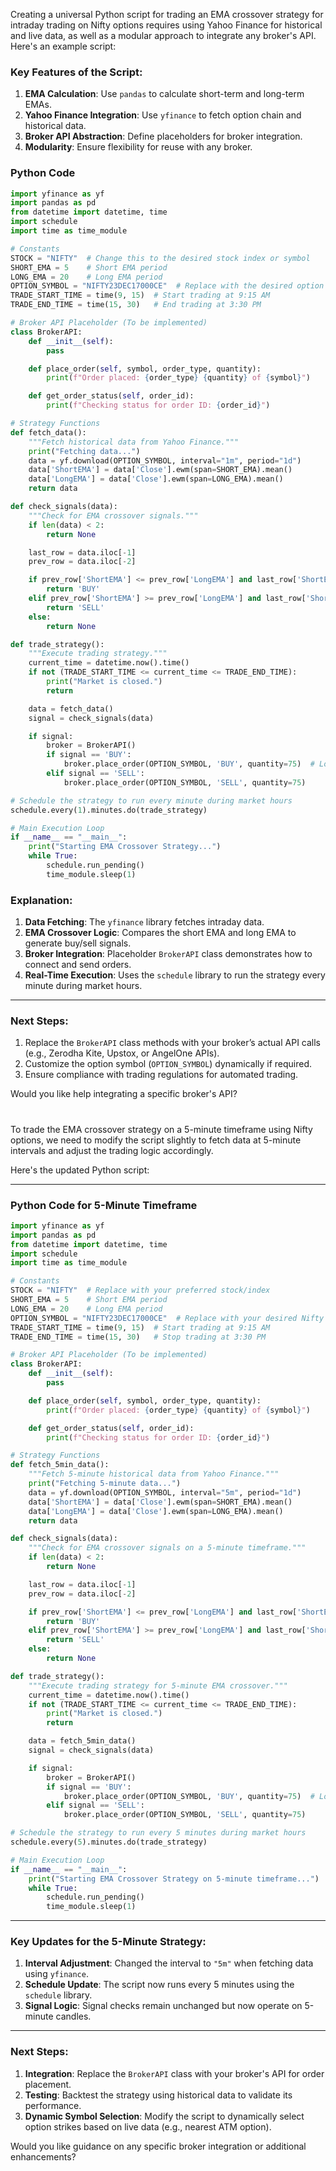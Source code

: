 Creating a universal Python script for trading an EMA crossover strategy for intraday trading on Nifty options requires using Yahoo Finance for historical and live data, as well as a modular approach to integrate any broker's API. Here's an example script:

### Key Features of the Script:
1. **EMA Calculation**: Use `pandas` to calculate short-term and long-term EMAs.
2. **Yahoo Finance Integration**: Use `yfinance` to fetch option chain and historical data.
3. **Broker API Abstraction**: Define placeholders for broker integration.
4. **Modularity**: Ensure flexibility for reuse with any broker.

### **Python Code**

```python
import yfinance as yf
import pandas as pd
from datetime import datetime, time
import schedule
import time as time_module

# Constants
STOCK = "NIFTY"  # Change this to the desired stock index or symbol
SHORT_EMA = 5    # Short EMA period
LONG_EMA = 20    # Long EMA period
OPTION_SYMBOL = "NIFTY23DEC17000CE"  # Replace with the desired option symbol
TRADE_START_TIME = time(9, 15)  # Start trading at 9:15 AM
TRADE_END_TIME = time(15, 30)   # End trading at 3:30 PM

# Broker API Placeholder (To be implemented)
class BrokerAPI:
    def __init__(self):
        pass

    def place_order(self, symbol, order_type, quantity):
        print(f"Order placed: {order_type} {quantity} of {symbol}")

    def get_order_status(self, order_id):
        print(f"Checking status for order ID: {order_id}")

# Strategy Functions
def fetch_data():
    """Fetch historical data from Yahoo Finance."""
    print("Fetching data...")
    data = yf.download(OPTION_SYMBOL, interval="1m", period="1d")
    data['ShortEMA'] = data['Close'].ewm(span=SHORT_EMA).mean()
    data['LongEMA'] = data['Close'].ewm(span=LONG_EMA).mean()
    return data

def check_signals(data):
    """Check for EMA crossover signals."""
    if len(data) < 2:
        return None

    last_row = data.iloc[-1]
    prev_row = data.iloc[-2]

    if prev_row['ShortEMA'] <= prev_row['LongEMA'] and last_row['ShortEMA'] > last_row['LongEMA']:
        return 'BUY'
    elif prev_row['ShortEMA'] >= prev_row['LongEMA'] and last_row['ShortEMA'] < last_row['LongEMA']:
        return 'SELL'
    else:
        return None

def trade_strategy():
    """Execute trading strategy."""
    current_time = datetime.now().time()
    if not (TRADE_START_TIME <= current_time <= TRADE_END_TIME):
        print("Market is closed.")
        return

    data = fetch_data()
    signal = check_signals(data)

    if signal:
        broker = BrokerAPI()
        if signal == 'BUY':
            broker.place_order(OPTION_SYMBOL, 'BUY', quantity=75)  # Lot size for Nifty options
        elif signal == 'SELL':
            broker.place_order(OPTION_SYMBOL, 'SELL', quantity=75)

# Schedule the strategy to run every minute during market hours
schedule.every(1).minutes.do(trade_strategy)

# Main Execution Loop
if __name__ == "__main__":
    print("Starting EMA Crossover Strategy...")
    while True:
        schedule.run_pending()
        time_module.sleep(1)
```

### **Explanation**:
1. **Data Fetching**: The `yfinance` library fetches intraday data.
2. **EMA Crossover Logic**: Compares the short EMA and long EMA to generate buy/sell signals.
3. **Broker Integration**: Placeholder `BrokerAPI` class demonstrates how to connect and send orders.
4. **Real-Time Execution**: Uses the `schedule` library to run the strategy every minute during market hours.

---

### **Next Steps**:
1. Replace the `BrokerAPI` class methods with your broker’s actual API calls (e.g., Zerodha Kite, Upstox, or AngelOne APIs).
2. Customize the option symbol (`OPTION_SYMBOL`) dynamically if required.
3. Ensure compliance with trading regulations for automated trading.

Would you like help integrating a specific broker's API?


# 
To trade the EMA crossover strategy on a 5-minute timeframe using Nifty options, we need to modify the script slightly to fetch data at 5-minute intervals and adjust the trading logic accordingly.

Here's the updated Python script:

---

### **Python Code for 5-Minute Timeframe**

```python
import yfinance as yf
import pandas as pd
from datetime import datetime, time
import schedule
import time as time_module

# Constants
STOCK = "NIFTY"  # Replace with your preferred stock/index
SHORT_EMA = 5    # Short EMA period
LONG_EMA = 20    # Long EMA period
OPTION_SYMBOL = "NIFTY23DEC17000CE"  # Replace with your desired Nifty option
TRADE_START_TIME = time(9, 15)  # Start trading at 9:15 AM
TRADE_END_TIME = time(15, 30)   # Stop trading at 3:30 PM

# Broker API Placeholder (To be implemented)
class BrokerAPI:
    def __init__(self):
        pass

    def place_order(self, symbol, order_type, quantity):
        print(f"Order placed: {order_type} {quantity} of {symbol}")

    def get_order_status(self, order_id):
        print(f"Checking status for order ID: {order_id}")

# Strategy Functions
def fetch_5min_data():
    """Fetch 5-minute historical data from Yahoo Finance."""
    print("Fetching 5-minute data...")
    data = yf.download(OPTION_SYMBOL, interval="5m", period="1d")
    data['ShortEMA'] = data['Close'].ewm(span=SHORT_EMA).mean()
    data['LongEMA'] = data['Close'].ewm(span=LONG_EMA).mean()
    return data

def check_signals(data):
    """Check for EMA crossover signals on a 5-minute timeframe."""
    if len(data) < 2:
        return None

    last_row = data.iloc[-1]
    prev_row = data.iloc[-2]

    if prev_row['ShortEMA'] <= prev_row['LongEMA'] and last_row['ShortEMA'] > last_row['LongEMA']:
        return 'BUY'
    elif prev_row['ShortEMA'] >= prev_row['LongEMA'] and last_row['ShortEMA'] < last_row['LongEMA']:
        return 'SELL'
    else:
        return None

def trade_strategy():
    """Execute trading strategy for 5-minute EMA crossover."""
    current_time = datetime.now().time()
    if not (TRADE_START_TIME <= current_time <= TRADE_END_TIME):
        print("Market is closed.")
        return

    data = fetch_5min_data()
    signal = check_signals(data)

    if signal:
        broker = BrokerAPI()
        if signal == 'BUY':
            broker.place_order(OPTION_SYMBOL, 'BUY', quantity=75)  # Lot size for Nifty options
        elif signal == 'SELL':
            broker.place_order(OPTION_SYMBOL, 'SELL', quantity=75)

# Schedule the strategy to run every 5 minutes during market hours
schedule.every(5).minutes.do(trade_strategy)

# Main Execution Loop
if __name__ == "__main__":
    print("Starting EMA Crossover Strategy on 5-minute timeframe...")
    while True:
        schedule.run_pending()
        time_module.sleep(1)
```

---

### **Key Updates for the 5-Minute Strategy**:
1. **Interval Adjustment**: Changed the interval to `"5m"` when fetching data using `yfinance`.
2. **Schedule Update**: The script now runs every 5 minutes using the `schedule` library.
3. **Signal Logic**: Signal checks remain unchanged but now operate on 5-minute candles.

---

### **Next Steps**:
1. **Integration**: Replace the `BrokerAPI` class with your broker's API for order placement.
2. **Testing**: Backtest the strategy using historical data to validate its performance.
3. **Dynamic Symbol Selection**: Modify the script to dynamically select option strikes based on live data (e.g., nearest ATM option).

Would you like guidance on any specific broker integration or additional enhancements?
